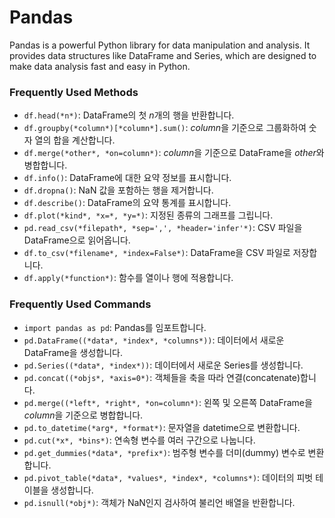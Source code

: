 # Pandas

Pandas is a powerful Python library for data manipulation and analysis. It provides data structures like DataFrame and Series, which are designed to make data analysis fast and easy in Python.

### Frequently Used Methods

- `df.head(*n*)`: DataFrame의 첫 *n*개의 행을 반환합니다.
- `df.groupby(*column*)[*column*].sum()`: *column*을 기준으로 그룹화하여 숫자 열의 합을 계산합니다.
- `df.merge(*other*, *on=column*)`: *column*을 기준으로 DataFrame을 *other*와 병합합니다.
- `df.info()`: DataFrame에 대한 요약 정보를 표시합니다.
- `df.dropna()`: NaN 값을 포함하는 행을 제거합니다.
- `df.describe()`: DataFrame의 요약 통계를 표시합니다.
- `df.plot(*kind*, *x=*, *y=*)`: 지정된 종류의 그래프를 그립니다.
- `pd.read_csv(*filepath*, *sep=',', *header='infer'*)`: CSV 파일을 DataFrame으로 읽어옵니다.
- `df.to_csv(*filename*, *index=False*)`: DataFrame을 CSV 파일로 저장합니다.
- `df.apply(*function*)`: 함수를 열이나 행에 적용합니다.

### Frequently Used Commands

- `import pandas as pd`: Pandas를 임포트합니다.
- `pd.DataFrame((*data*, *index*, *columns*))`: 데이터에서 새로운 DataFrame을 생성합니다.
- `pd.Series((*data*, *index*))`: 데이터에서 새로운 Series를 생성합니다.
- `pd.concat((*objs*, *axis=0*)`: 객체들을 축을 따라 연결(concatenate)합니다.
- `pd.merge((*left*, *right*, *on=column*)`: 왼쪽 및 오른쪽 DataFrame을 *column*을 기준으로 병합합니다.
- `pd.to_datetime(*arg*, *format*)`: 문자열을 datetime으로 변환합니다.
- `pd.cut(*x*, *bins*)`: 연속형 변수를 여러 구간으로 나눕니다.
- `pd.get_dummies(*data*, *prefix*)`: 범주형 변수를 더미(dummy) 변수로 변환합니다.
- `pd.pivot_table(*data*, *values*, *index*, *columns*)`: 데이터의 피벗 테이블을 생성합니다.
- `pd.isnull(*obj*)`: 객체가 NaN인지 검사하여 불리언 배열을 반환합니다.
